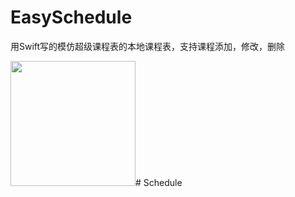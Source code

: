 # EasySchedule
用Swift写的模仿超级课程表的本地课程表，支持课程添加，修改，删除

<img src="http://ac-yexes4xq.clouddn.com/a735dadcee67cb66.png"  width="200" /># Schedule
